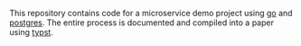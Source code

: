 This repository contains code for a microservice demo project using [go](https://go.dev/doc/) and [postgres](https://www.postgresql.org/).
The entire process is documented and compiled into a paper using [typst](https://typst.app/).
